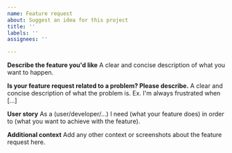 ```yaml
---
name: Feature request
about: Suggest an idea for this project
title: ''
labels: ''
assignees: ''

---
```


**Describe the feature you'd like**
A clear and concise description of what you want to happen.

**Is your feature request related to a problem? Please describe.**
A clear and concise description of what the problem is. Ex. I'm always frustrated when [...]

**User story**
As a (user/developer/...) I need (what your feature does) in order to (what you want to achieve with the feature).

**Additional context**
Add any other context or screenshots about the feature request here.
